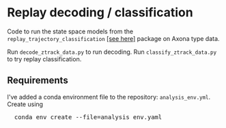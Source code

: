 # Replay decoding / classification

Code to run the state space models from the `replay_trajectory_classification` [[see here]](https://github.com/Eden-Kramer-Lab/replay_trajectory_classification/tree/c1be59a08d42ecb6485115c23accd2eeea05dc22) package on Axona type data.

Run `decode_ztrack_data.py` to run decoding. 
Run `classify_ztrack_data.py` to try replay classification.

## Requirements
I've added a conda environment file to the repository: `analysis_env.yml`. Create using 
<pre>
  conda env create --file=analysis_env.yaml
</pre>
